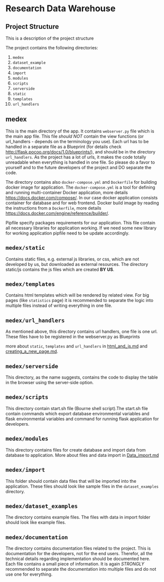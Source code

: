 Research Data Warehouse
=======================

Project Structure
-----------------
This is a description of the project structure

The project contains the following directories:
1. `medex`
2. `dataset_example`
3. `documentation`
4. `import`
5. `modules`
6. `scripts`
7. `serverside`
8. `static`
9. `templates`
10. `url_handlers`


medex
--------

This is the main directory of the app. It contains `webserver.py` file which is the main app file.
This file *should NOT* contain the view functions (or url_handlers - depends on the terminology you use).
Each url has to be handled in a separate file as a Blueprint (for details check http://flask.pocoo.org/docs/1.0/blueprints/), and should be in the directory `url_handlers`.
As the project has a lot of urls, it makes the code totally unreadable when everything is handled in one file. So please do a favor to yourself and to the future developers of the project and DO separate the code.

The directory contains also `docker-compose.yml` and `Dockerfile` for building docker image for application. The `docker-compose.yml` is a tool for
defining and running multi-container Docker application, more details https://docs.docker.com/compose/. In our case docker application consists container for database
and for web frontend. Docker build image by reading the instructions from a `Dockerfile`, more details https://docs.docker.com/engine/reference/builder/.

Pipfile specify packages requirements for our application. This file contain all necessary libraries for application working. If we need some new library for working
application pipfile need to be update accordingly.

`medex/static`
--------------
Contains static files, e.g. external js libraries, or css, which are not developed by us, but downloaded as external resources. The directory static/js contains the js files which are created **BY US**.

`medex/templates`
-----------------
Contains html templates which will be rendered by related view. For big pages (like `statistics` page) it is recommended to separate the logic into multiple files instead of writing everything in one file.

`medex/url_handlers`
--------------------
As mentioned above, this directory contains url handlers, one file is one url. These files have to be registered in the webserver.py as Blueprints

more about `static`, `templates` and `url_handlers` in [html_and_js.md](https://github.com/dieterich-lab/medex/blob/PostgreSQL/documentation/html_and_js.md) and [creating_a_new_page.md](https://github.com/dieterich-lab/medex/blob/PostgreSQL/documentation/creating_a_new_page.md).

`medex/serverside`
--------------
This directory, as the name suggests, contains the code to display the table in the browser using the server-side option.

`medex/scripts`
---------------

This directory contain start.sh file (Bourne shell script).The start.sh file contain commands which export 
database environmental variables and flask environmental variables and command for running flask application for developers.  


`medex/modules`
----------------
 This directory contains files for create database and import data from database to application.
 More about files and data import in [Data_import.md](https://github.com/dieterich-lab/medex/blob/PostgreSQL/documentation/Data_import.md)


`medex/import`
----------------

This folder should contain data files that will be imported into the application. 
These files should look like sample files in the `dataset_examples` directory. 

`medex/dataset_examples`
------------------------

The directory contains example files. The files with data in import folder should look like example files.  

`medex/documentation`
----------------------

The directory contains documentation files related to the project.
This is documentation for the developers, not for the end users. Therefor, all the technical details regarding 
implementation should be documented here. Each file contains a small piece of information. 
It is again *STRONGLY* recommended to separate the documentation into multiple files and do not use one for everything.

